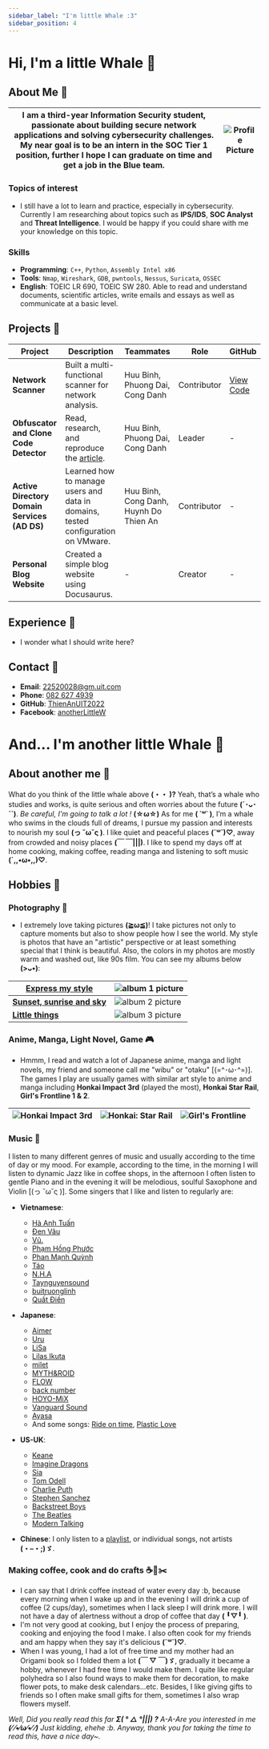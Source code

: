 ```yaml
---
sidebar_label: "I'm little Whale :3"
sidebar_position: 4
---
```


# Hi, I'm a little Whale 🐳

## About Me 📝

| I am a **third-year Information Security student**, passionate about building secure network applications and solving cybersecurity challenges. My near goal is to be an intern in the **SOC Tier 1** position, further I hope I can graduate on time and get a job in the Blue team. | ![Profile Picture](../static/img/avt.jpg) |
| ------------------------------------------------------------------------------------------------------------------------------------------------------------------------------------------------------------------------------------------------------------------------------------- | ----------------------------------------- |

### Topics of interest

- I still have a lot to learn and practice, especially in cybersecurity. Currently I am researching about topics such as **IPS/IDS**, **SOC Analyst** and **Threat Intelligence**. I would be happy if you could share with me your knowledge on this topic.

### Skills

- **Programming**: `C++`, `Python`, `Assembly Intel x86`
- **Tools**: `Nmap`, `Wireshark`, `GDB`, `pwntools`, `Nessus`, `Suricata`, `OSSEC`
- **English**: TOEIC LR 690, TOEIC SW 280. Able to read and understand documents, scientific articles, write emails and essays as well as communicate at a basic level.

## Projects 🚀

| **Project**                                  | **Description**                                                                                            | **Teammates**                          | **Role**    | **GitHub**                                       |
| -------------------------------------------- | ---------------------------------------------------------------------------------------------------------- | -------------------------------------- | ----------- | ------------------------------------------------ |
| **Network Scanner**                          | Built a multi-functional scanner for network analysis.                                                     | Huu Binh, Phuong Dai, Cong Danh        | Contributor | [View Code](https://github.com/fuondai/Adab_net) |
| **Obfuscator and Clone Code Detector**       | Read, research, and reproduce the [article](https://link.springer.com/article/10.1186/s42400-023-00148-x). | Huu Binh, Phuong Dai, Cong Danh        | Leader      | -                                                |
| **Active Directory Domain Services (AD DS)** | Learned how to manage users and data in domains, tested configuration on VMware.                           | Huu Binh, Cong Danh, Huynh Do Thien An | Contributor | -                                                |
| **Personal Blog Website**                    | Created a simple blog website using Docusaurus.                                                            | -                                      | Creator     | -                                                |

## Experience 💼

- I wonder what I should write here?

## Contact 📧

- **Email**: [22520028@gm.uit.com](mailto:22520028@gm.uit.com)
- **Phone**: [082 627 4939](tel:0826274939)
- **GitHub**: [ThienAnUIT2022](https://github.com/ThienAnUIT2022)
- **Facebook**: [anotherLittleW](https://www.facebook.com/anotherLittleW/)

# And... I'm another little Whale 🐋

## About another me 🌟

What do you think of the little whale above **(・・ )?** Yeah, that’s a whale who studies and works, is quite serious and often worries about the future **(´･ᴗ･ ``)**.
_Be careful, I’m going to talk a lot !_ **(☆ω☆)**
As for me **( ˙꒳​˙ )**, I’m a whale who swims in the clouds full of dreams, I pursue my passion and interests to nourish my soul **(っ ˘ω˘ς )**. I like quiet and peaceful places **(´꒳`)♡**, away from crowded and noisy places **(￣ ￣|||)**. I like to spend my days off at home cooking, making coffee, reading manga and listening to soft music **(´,,•ω•,,)♡**.

## Hobbies 🎨

### Photography 📸

- I extremely love taking pictures **(≧ω≦)**! I take pictures not only to capture moments but also to show people how I see the world. My style is photos that have an "artistic" perspective or at least something special that I think is beautiful. Also, the colors in my photos are mostly warm and washed out, like 90s film. You can see my albums below **(>ᴗ•)**:

| [**Express my style**](https://photos.app.goo.gl/4GTPRujA9zrrcCUm7)        | ![album 1 picture](../static/img/album1.jpeg) |
| -------------------------------------------------------------------------- | --------------------------------------------- |
| [**Sunset, sunrise and sky**](https://photos.app.goo.gl/agoiGqvec9zY8Ryr7) | ![album 2 picture](../static/img/album2.jpg)  |
| [**Little things**](https://photos.app.goo.gl/Kd4wNjfe21ocNhZA7)           | ![album 3 picture](../static/img/album3.jpg)  |

### Anime, Manga, Light Novel, Game 🎮

- Hmmm, I read and watch a lot of Japanese anime, manga and light novels, my friend and someone call me "wibu" or "otaku" [(=^･ω･^=)]. The games I play are usually games with similar art style to anime and manga including **Honkai Impact 3rd** (played the most), **Honkai Star Rail**, **Girl's Frontline 1 & 2**.

| ![Honkai Impact 3rd](../static/img/hi3.png) | ![Honkai: Star Rail](../static/img/hsr.jpg) | ![Girl's Frontline](../static/img/gfl.jpg) |
| ------------------------------------------- | ------------------------------------------- | ------------------------------------------ |

### Music 🎵

I listen to many different genres of music and usually according to the time of day or my mood. For example, according to the time, in the morning I will listen to dynamic Jazz like in coffee shops, in the afternoon I often listen to gentle Piano and in the evening it will be melodious, soulful Saxophone and Violin [(っ ˘ω˘ς )]. Some singers that I like and listen to regularly are:

- **Vietnamese**:

  - [Hà Anh Tuấn](https://open.spotify.com/artist/3FwYnbtGNt8hJfjNuOfpeG?si=ZMRAxw5mRTyzI0KipYcVQQ)
  - [Đen Vâu](https://open.spotify.com/artist/1LEtM3AleYg1xabW6CRkpi?si=P9neKjJORrSzMzdN9DG1UQ)
  - [Vũ.](https://open.spotify.com/artist/57g2v7gJZepcwsuwssIfZs?si=YW_EbcrVRvyiloqYhd9eAw)
  - [Phạm Hồng Phước](https://open.spotify.com/artist/2DpuPZSraeVoLMKV5QJj7y?si=fPOvGN21R3mCw3AfZhyAAA)
  - [Phan Mạnh Quỳnh](https://open.spotify.com/artist/0aNyWetkjBvIdZvJY00yEa?si=jyhxXkXsQJOBiEqN2Gea8Q)
  - [Táo](https://open.spotify.com/artist/23xCr75lKvnFvKi8ImHE7S?si=VUG0SvfoRPmQxy2Ccz-WZw)
  - [N.H.A](https://open.spotify.com/artist/0y8J897IGMESNbBqCpHXH9?si=2AjTbQleQzitXwUGaZue2Q)
  - [Taynguyensound](https://open.spotify.com/artist/5ayWRfrcpObgDDlzheJ2Gr?si=yzjBh7nmSFe1Zi07p9fwAQ)
  - [buitruonglinh](https://open.spotify.com/artist/7Cp2hGcriAaDUAWpXnSEwm?si=mUzlxJH_QrGNhVLvTBu3bQ)
  - [Quất Điền](https://open.spotify.com/artist/60tTfNCdp802Z5ot9BD8BL?si=-ZyznhCbT7GZ20RMw5ivhg)

- **Japanese**:

  - [Aimer](https://open.spotify.com/artist/0bAsR2unSRpn6BQPEnNlZm?si=aAcXeuSjSdmZ2B2Fjz7CZw)
  - [Uru](https://open.spotify.com/artist/6le80R1opKnTlP4o3KvA2k?si=X1S2RN3rT_GVmhUBDK35nA)
  - [LiSa](https://open.spotify.com/artist/0blbVefuxOGltDBa00dspv?si=i5JDPw5rSfCQLWDY6s8vRw)
  - [Lilas Ikuta](https://open.spotify.com/artist/1qM11R4ylJyQiPJ0DffE9z?si=pvWCsWnrTtG1LrEV6Sqi1g)
  - [milet](https://open.spotify.com/artist/45ft4DyTCEJfQwTBHXpdhM?si=vKIJT2O8TQGLmbfCe6FHIw)
  - [MYTH&ROID](https://open.spotify.com/artist/1NRrtMvT3o1TI6I8XCuweq?si=ChXmpz4lQRKnI7cCwPevNg)
  - [FLOW](https://open.spotify.com/artist/3w2HqkKa6upwuXEULtGvnY?si=nasvWiomShaJqWAuUqWKzQ)
  - [back number](https://open.spotify.com/artist/6rs1KAoQnFalSqSU4LTh8g?si=8vfzKGZhSKWeBdjQbSUo-A)
  - [HOYO-MiX](https://open.spotify.com/artist/2YvlK6lKiKVjXxsjvNbnqg?si=EFCh3k84Q3aQB_n4ZoNNhA)
  - [Vanguard Sound](https://open.spotify.com/artist/5A1EDnSFUMMfYX6XMBFNj6?si=wYUX1pXdQc6Xibj14LRYxg)
  - [Ayasa](https://open.spotify.com/artist/2Vw8ZOGpNopFlzMialk6LN?si=gKPKc0S5Req2fy49Ip-Cig)
  - And some songs: [Ride on time](https://open.spotify.com/track/78032GHRcUBBCFxpRBQcnH?si=c102e6d585f649b4), [Plastic Love](https://open.spotify.com/track/7rU6Iebxzlvqy5t857bKFq?si=939c8226aa724b65)

- **US-UK**:

  - [Keane](https://open.spotify.com/artist/53A0W3U0s8diEn9RhXQhVz?si=7udsanpmSryDAU8bXGwGIw)
  - [Imagine Dragons](https://open.spotify.com/artist/53XhwfbYqKCa1cC15pYq2q?si=Z50qK021TmyU_lgoLb4x9g)
  - [Sia](https://open.spotify.com/artist/5WUlDfRSoLAfcVSX1WnrxN?si=wx7LEvw3Sm-wAoav73PiPg)
  - [Tom Odell](https://open.spotify.com/artist/2txHhyCwHjUEpJjWrEyqyX?si=3hPeJyuKRhO4Unc_2NWy9g)
  - [Charlie Puth](https://open.spotify.com/artist/6VuMaDnrHyPL1p4EHjYLi7?si=7IK6pHhjR664nvzwtSkMVQ)
  - [Stephen Sanchez](https://open.spotify.com/artist/5XKFrudbV4IiuE5WuTPRmT?si=wQ6BAFbQTii783SiIwECpg)
  - [Backstreet Boys](https://open.spotify.com/artist/5rSXSAkZ67PYJSvpUpkOr7?si=qo-3nv4kRfGtrVzPr0NMqw)
  - [The Beatles](https://open.spotify.com/artist/3WrFJ7ztbogyGnTHbHJFl2?si=X5-8F5aCRo-Z-v68XU91gA)
  - [Modern Talking](https://open.spotify.com/artist/79bxUQsBIXO8nVLB9fYKf7?si=3HsfcU0YTxuXIiZkI9eYcQ)

- **Chinese**: I only listen to a [playlist](https://open.spotify.com/playlist/46zSNsov21rnxMZVbFZjzA?si=1d0558c753a347bd), or individual songs, not artists **(・–・;)ゞ**.

### Making coffee, cook and do crafts ☕🍳✂️

- I can say that I drink coffee instead of water every day :b, because every morning when I wake up and in the evening I will drink a cup of coffee (2 cups/day), sometimes when I lack sleep I will drink more. I will not have a day of alertness without a drop of coffee that day **( ╹▽╹ )**.
- I'm not very good at cooking, but I enjoy the process of preparing, cooking and enjoying the food I make. I also often cook for my friends and am happy when they say it's delicious **(´꒳`)♡**.
- When I was young, I had a lot of free time and my mother had an Origami book so I folded them a lot **(￣ ▽ ￣)ゞ**, gradually it became a hobby, whenever I had free time I would make them. I quite like regular polyhedra so I also found ways to make them for decoration, to make flower pots, to make desk calendars...etc. Besides, I like giving gifts to friends so I often make small gifts for them, sometimes I also wrap flowers myself.

_Well, Did you really read this far **Σ( ° △ °|||) ?** A-A-Are you interested in me **(⁄ ⁄•⁄ω⁄•⁄ ⁄)** Just kidding, ehehe :b. Anyway, thank you for taking the time to read this, have a nice day~._
